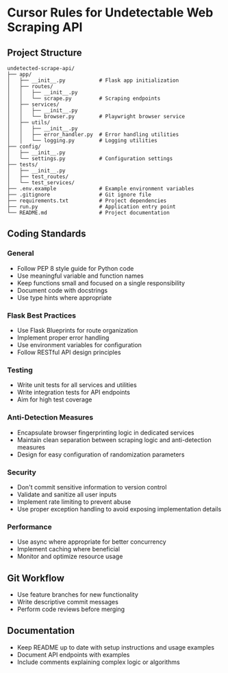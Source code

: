 # Cursor Rules for Undetectable Web Scraping API

## Project Structure
```
undetected-scrape-api/
├── app/
│   ├── __init__.py           # Flask app initialization
│   ├── routes/
│   │   ├── __init__.py
│   │   └── scrape.py         # Scraping endpoints
│   ├── services/
│   │   ├── __init__.py
│   │   └── browser.py        # Playwright browser service
│   ├── utils/
│   │   ├── __init__.py
│   │   ├── error_handler.py  # Error handling utilities
│   │   └── logging.py        # Logging utilities
├── config/
│   ├── __init__.py
│   └── settings.py           # Configuration settings
├── tests/
│   ├── __init__.py
│   ├── test_routes/
│   └── test_services/
├── .env.example              # Example environment variables
├── .gitignore                # Git ignore file
├── requirements.txt          # Project dependencies
├── run.py                    # Application entry point
└── README.md                 # Project documentation
```

## Coding Standards

### General
- Follow PEP 8 style guide for Python code
- Use meaningful variable and function names
- Keep functions small and focused on a single responsibility
- Document code with docstrings
- Use type hints where appropriate

### Flask Best Practices
- Use Flask Blueprints for route organization
- Implement proper error handling
- Use environment variables for configuration
- Follow RESTful API design principles

### Testing
- Write unit tests for all services and utilities
- Write integration tests for API endpoints
- Aim for high test coverage

### Anti-Detection Measures
- Encapsulate browser fingerprinting logic in dedicated services
- Maintain clean separation between scraping logic and anti-detection measures
- Design for easy configuration of randomization parameters

### Security
- Don't commit sensitive information to version control
- Validate and sanitize all user inputs
- Implement rate limiting to prevent abuse
- Use proper exception handling to avoid exposing implementation details

### Performance
- Use async where appropriate for better concurrency
- Implement caching where beneficial
- Monitor and optimize resource usage

## Git Workflow
- Use feature branches for new functionality
- Write descriptive commit messages
- Perform code reviews before merging

## Documentation
- Keep README up to date with setup instructions and usage examples
- Document API endpoints with examples
- Include comments explaining complex logic or algorithms 